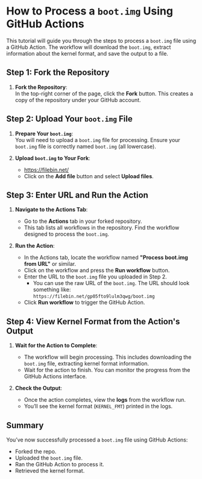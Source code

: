 # How to Process a `boot.img` Using GitHub Actions

This tutorial will guide you through the steps to process a `boot.img` file using a GitHub Action. The workflow will download the `boot.img`, extract information about the kernel format, and save the output to a file.

## Step 1: Fork the Repository

1. **Fork the Repository**:  
   In the top-right corner of the page, click the **Fork** button. This creates a copy of the repository under your GitHub account.

## Step 2: Upload Your `boot.img` File

1. **Prepare Your `boot.img`**:  
   You will need to upload a `boot.img` file for processing. Ensure your `boot.img` file is correctly named `boot.img` (all lowercase).

2. **Upload `boot.img` to Your Fork**:
   - https://filebin.net/
   - Click on the **Add file** button and select **Upload files**.

## Step 3: Enter URL and Run the Action

1. **Navigate to the Actions Tab**:
   - Go to the **Actions** tab in your forked repository.  
   - This tab lists all workflows in the repository. Find the workflow designed to process the `boot.img`.

2. **Run the Action**:
   - In the Actions tab, locate the workflow named **"Process boot.img from URL"** or similar.
   - Click on the workflow and press the **Run workflow** button.
   - Enter the URL to the `boot.img` file you uploaded in Step 2.
     - You can use the raw URL of the `boot.img`. The URL should look something like:  
       `https://filebin.net/gp05fto9lulm3qwg/boot.img`
   - Click **Run workflow** to trigger the GitHub Action.

## Step 4: View Kernel Format from the Action's Output

1. **Wait for the Action to Complete**:
   - The workflow will begin processing. This includes downloading the `boot.img` file, extracting kernel format information.
   - Wait for the action to finish. You can monitor the progress from the GitHub Actions interface.

2. **Check the Output**:
   - Once the action completes, view the **logs** from the workflow run.
   - You’ll see the kernel format (`KERNEL_FMT`) printed in the logs.

## Summary

You’ve now successfully processed a `boot.img` file using GitHub Actions:

- Forked the repo.
- Uploaded the `boot.img` file.
- Ran the GitHub Action to process it.
- Retrieved the kernel format.
